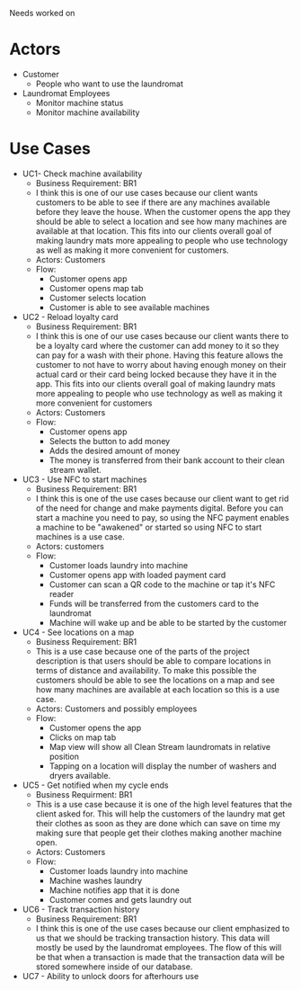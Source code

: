 Needs worked on
# Actors
- Customer
	- People who want to use the laundromat
- Laundromat Employees
	- Monitor machine status
	- Monitor machine availability 
# Use Cases 
- UC1- Check machine availability
  - Business Requirement: BR1
  - I think this is one of our use cases because our client wants customers to be able to see if there are any machines available before they leave the house. When the customer opens the app they should be able to select a location and see how many machines are available at that location. This fits into our clients overall goal of making laundry mats more appealing to people who use technology as well as making it more convenient for customers.
  - Actors: Customers
  - Flow:
	  - Customer opens app
	  - Customer opens map tab
	  - Customer selects location
	  - Customer is able to see available machines 
- UC2 - Reload loyalty card
  - Business Requirement: BR1
  - I think this is one of our use cases because our client wants there to be a loyalty card where the customer can add money to it so they can pay for a wash with their phone. Having this feature allows the customer to not have to worry about having enough money on their actual card or their card being locked because they have it in the app. This fits into our clients overall goal of making laundry mats more appealing to people who use technology as well as making it more convenient for customers
  - Actors: Customers
  - Flow:
	  - Customer opens app
	  - Selects the button to add money
	  - Adds the desired amount of money
	  - The money is transferred from their bank account to their clean stream wallet.
- UC3 - Use NFC to start machines
  - Business Requirement: BR1
  - I think this is one of the use cases because our client want to get rid of the need for change and make payments digital. Before you can start a machine you need to pay, so using the NFC payment enables a machine to be "awakened" or started so using NFC to start machines is a use case.
  - Actors: customers
  - Flow:
    - Customer loads laundry into machine
    - Customer opens app with loaded payment card
    - Customer can scan a QR code to the machine or tap it's NFC reader
    - Funds will be transferred from the customers card to the laundromat
    - Machine will wake up and be able to be started by the customer
- UC4 - See locations on a map
  - Business Requirement: BR1
  - This is a use case because one of the parts of the project description is that users should be able to compare locations in terms of distance and availability. To make this possible the customers should be able to see the locations on a map and see how many machines are available at each location so this is a use case.
  - Actors: Customers and possibly employees
  - Flow:
    - Customer opens the app
    - Clicks on map tab
    - Map view will show all Clean Stream laundromats in relative position
    - Tapping on a location will display the number of washers and dryers available.
- UC5 - Get notified when my cycle ends
  	- Business Requirment: BR1
  	- This is a use case because it is one of the high level features that the client asked for. This will help the customers of the laundry mat get their clothes as soon as they are done which can save on time my making sure that people get their clothes making another machine open.
  	- Actors: Customers
  	- Flow:
  		- Customer loads laundry into machine
  	   	- Machine washes laundry
  	   	- Machine notifies app that it is done
  	   	- Customer comes and gets laundry out
- UC6 - Track transaction history
  - Business Requirement: BR1
  - I think this is one of the use cases because our client emphasized to us that we should be tracking transaction history.
    This data will mostly be used by the laundromat employees. The flow of this will be that when a transaction is made that
    the transaction data will be stored somewhere inside of our database. 
- UC7 - Ability to unlock doors for afterhours use
